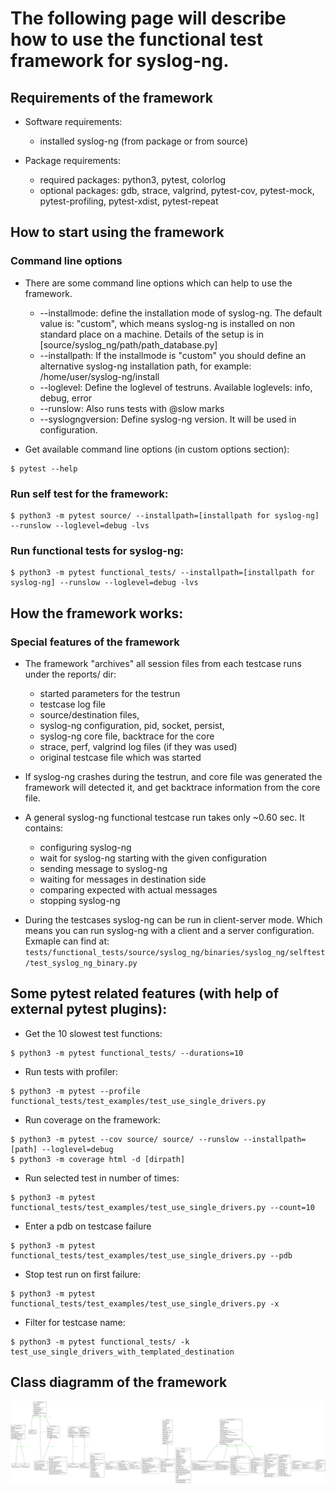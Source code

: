 # The following page will describe how to use the functional test framework for syslog-ng.

## Requirements of the framework
* Software requirements:
  * installed syslog-ng (from package or from source)

* Package requirements:
  * required packages: python3, pytest, colorlog
  * optional packages: gdb, strace, valgrind, pytest-cov, pytest-mock, pytest-profiling, pytest-xdist, pytest-repeat

## How to start using the framework
### Command line options
* There are some command line options which can help to use the framework.

  * --installmode: define the installation mode of syslog-ng. The default value is: "custom", which means syslog-ng is installed on non standard place on a machine. Details of the setup is in [source/syslog_ng/path/path_database.py]
  * --installpath: If the installmode is "custom" you should define an alternative syslog-ng installation path, for example: /home/user/syslog-ng/install
  * --loglevel: Define the loglevel of testruns. Available loglevels: info, debug, error
  * --runslow: Also runs tests with @slow marks
  * --syslogngversion: Define syslog-ng version. It will be used in configuration.

* Get available command line options (in custom options section):
```
$ pytest --help
```

### Run self test for the framework:
```
$ python3 -m pytest source/ --installpath=[installpath for syslog-ng] --runslow --loglevel=debug -lvs
```

### Run functional tests for syslog-ng:
```
$ python3 -m pytest functional_tests/ --installpath=[installpath for syslog-ng] --runslow --loglevel=debug -lvs
```


## How the framework works:

### Special features of the framework
* The framework "archives" all session files from each testcase runs under the reports/ dir:
    * started parameters for the testrun
    * testcase log file
    * source/destination files,
    * syslog-ng configuration, pid, socket, persist,
    * syslog-ng core file, backtrace for the core
    * strace, perf, valgrind log files (if they was used)
    * original testcase file which was started


* If syslog-ng crashes during the testrun, and core file was generated the framework will detected it, and get backtrace information from the core file.

* A general syslog-ng functional testcase run takes only ~0.60 sec. It contains:
    * configuring syslog-ng
    * wait for syslog-ng starting with the given configuration
    * sending message to syslog-ng
    * waiting for messages in destination side
    * comparing expected with actual messages
    * stopping syslog-ng


* During the testcases syslog-ng can be run in client-server mode. Which means you can run syslog-ng with a client and a server configuration.
Exmaple can find at: `tests/functional_tests/source/syslog_ng/binaries/syslog_ng/selftest/test_syslog_ng_binary.py`

## Some pytest related features (with help of external pytest plugins):

* Get the 10 slowest test functions:
```
$ python3 -m pytest functional_tests/ --durations=10
```

* Run tests with profiler:
```
$ python3 -m pytest --profile functional_tests/test_examples/test_use_single_drivers.py
```

* Run coverage on the framework:
```
$ python3 -m pytest --cov source/ source/ --runslow --installpath=[path] --loglevel=debug
$ python3 -m coverage html -d [dirpath]
```

* Run selected test in number of times:
```
$ python3 -m pytest functional_tests/test_examples/test_use_single_drivers.py --count=10
```

* Enter a pdb on testcase failure
```
$ python3 -m pytest functional_tests/test_examples/test_use_single_drivers.py --pdb
```

* Stop test run on first failure:
```
$ python3 -m pytest functional_tests/test_examples/test_use_single_drivers.py -x
```

* Filter for testcase name:
```
$ python3 -m pytest functional_tests/ -k test_use_single_drivers_with_templated_destination
```

## Class diagramm of the framework
![classdiagramm](classes.png)
